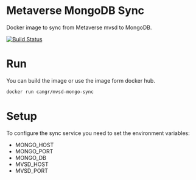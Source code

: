 # Metaverse MongoDB Sync
Docker image to sync from Metaverse mvsd to MongoDB.

[![Build Status](https://travis-ci.org/canguruhh/metaverse-mongo-sync-node.png?branch=master)](https://travis-ci.org/canguruhh/metaverse-mongo-sync-node)

# Run
You can build the image or use the image form docker hub.
``` bash
docker run cangr/mvsd-mongo-sync
```

# Setup
To configure the sync service you need to set the environment variables:
- MONGO_HOST
- MONGO_PORT
- MONGO_DB
- MVSD_HOST
- MVSD_PORT

